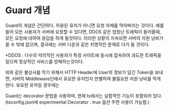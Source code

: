 # Guard 개념

Guard의 개념은 간단하다. 허용된 유저가 아니면 요청 자체를 막아버리는 것이다. 예를들어 모든 사용자가 서버에 요청할 수 있다면, DDOS 같은 엄청난 트래픽이 들어올때, 모든 요청에 대하여 응답을 하게 될것이다. 이러한 상황이 지속되면 서버의 자원 낭비가 올 수 밖에 없으며, 결국에는 서버 다운과 같은 치명적인 문제로 다가 올 것이다.

*DDOS : 다수의 악의적인 사용자가 특정 사이트에 동시에 접속하여 과도한 트래픽을 일으켜 정상적인 서비스를 방해하는것이다.

위와 같은 불상사를 막기 위해서 HTTP Header에 User의 정보가 담긴 Token을 보내면, 서버의 Middleware단에서 유요한 유저인지 판별하여 불필요한 자원 낭비를 막게 한다. 유요한 유저일 경우에는<br>

Guard는 decorator 문법을 사용하며, 현재 ts에서는 실험적인 기능이 포함되어 있다. (tsconfig.json에 experimental Decorator : true 옵션 주면 사용이 가능함.)

